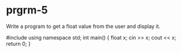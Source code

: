 # prgrm-5
Write a program to get a float value from the user and display it.


#include<iostream>
using namespace std;
int main()
{
    float x;
   cin >> x;
   cout << x;
    return 0;
}
